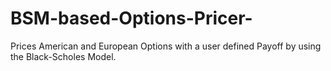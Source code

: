 # BSM-based-Options-Pricer-
Prices American and European Options with a user defined Payoff by using the Black-Scholes Model.
